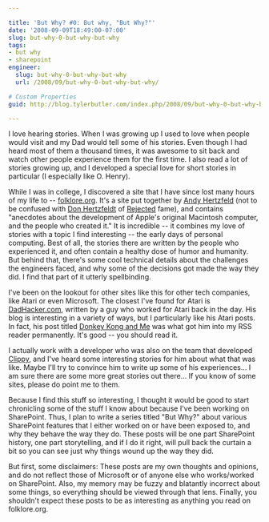 ```yaml
---

title: 'But Why? #0: But why, "But Why?"'
date: '2008-09-09T18:49:00-07:00'
slug: but-why-0-but-why-but-why
tags:
- but why
- sharepoint
engineer:
  slug: but-why-0-but-why-but-why
  url: /2008/09/but-why-0-but-why-but-why/

# Custom Properties
guid: http://blog.tylerbutler.com/index.php/2008/09/but-why-0-but-why-but-why/

---
```


I love hearing stories. When I was growing up I used to love when people would
visit and my Dad would tell some of his stories. Even though I had heard most
of them a thousand times, it was awesome to sit back and watch other people
experience them for the first time. I also read a lot of stories growing up,
and I developed a special love for short stories in particular (I especially
like O. Henry).

While I was in college, I discovered a site that I have since lost many hours
of my life to -- [folklore.org][1]. It's a site put together by [Andy
Hertzfeld][2] (not to be confused with [Don Hertzfeldt][3] of [Rejected][4]
fame), and contains "anecdotes about the development of Apple's original
Macintosh computer, and the people who created it." It is incredible -- it
combines my love of stories with a topic I find interesting -- the early days
of personal computing. Best of all, the stories there are written by the
people who experienced it, and often contain a healthy dose of humor and
humanity. But behind that, there's some cool technical details about the
challenges the engineers faced, and why some of the decisions got made the way
they did. I find that part of it utterly spellbinding.

I've been on the lookout for other sites like this for other tech companies,
like Atari or even Microsoft. The closest I've found for Atari is
[DadHacker.com][5], written by a guy who worked for Atari back in the day. His
blog is interesting in a variety of ways, but I particularly like his Atari
posts. In fact, his post titled [Donkey Kong and Me][6] was what got him into
my RSS reader permanently. It's good -- you should read it.

I actually work with a developer who was also on the team that developed
[Clippy][7], and I've heard some interesting stories for him about what that
was like. Maybe I'll try to convince him to write up some of his experiences...
I am sure there are some more great stories out there… If you know of some
sites, please do point me to them.

Because I find this stuff so interesting, I thought it would be good to start
chronicling some of the stuff I know about because I've been working on
SharePoint. Thus, I plan to write a series titled "But Why?" about various
SharePoint features that I either worked on or have been exposed to, and why
they behave the way they do. These posts will be one part SharePoint history,
one part storytelling, and if I do it right, will pull back the curtain a bit
so you can see just why things wound up the way they did.

But first, some disclaimers: These posts are my own thoughts and opinions, and
do not reflect those of Microsoft or of anyone else who works/worked on
SharePoint. Also, my memory may be fuzzy and blatantly incorrect about some
things, so everything should be viewed through that lens. Finally, you
shouldn't expect these posts to be as interesting as anything you read on
folklore.org.

   [1]: http://www.folklore.org/
   [2]: http://en.wikipedia.org/wiki/Andy_Hertzfeld
   [3]: http://en.wikipedia.org/wiki/Don_Hertzfeldt
   [4]: http://en.wikipedia.org/wiki/Rejected
   [5]: http://www.dadhacker.com/
   [6]: http://www.dadhacker.com/blog/?p=987
   [7]: http://en.wikipedia.org/wiki/Clippy


